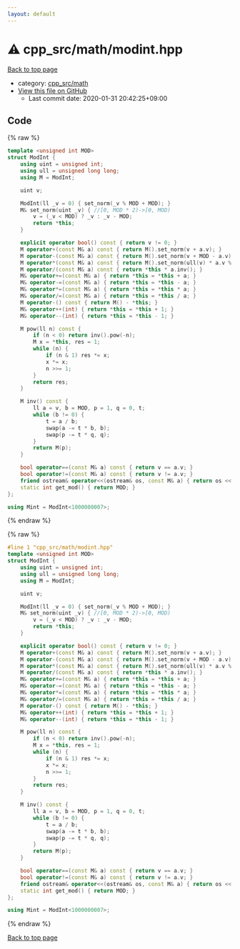 ```yaml
---
layout: default
---
```


<!-- mathjax config similar to math.stackexchange -->
<script type="text/javascript" async
  src="https://cdnjs.cloudflare.com/ajax/libs/mathjax/2.7.5/MathJax.js?config=TeX-MML-AM_CHTML">
</script>
<script type="text/x-mathjax-config">
  MathJax.Hub.Config({
    TeX: { equationNumbers: { autoNumber: "AMS" }},
    tex2jax: {
      inlineMath: [ ['$','$'] ],
      processEscapes: true
    },
    "HTML-CSS": { matchFontHeight: false },
    displayAlign: "left",
    displayIndent: "2em"
  });
</script>

<script type="text/javascript" src="https://cdnjs.cloudflare.com/ajax/libs/jquery/3.4.1/jquery.min.js"></script>
<script src="https://cdn.jsdelivr.net/npm/jquery-balloon-js@1.1.2/jquery.balloon.min.js" integrity="sha256-ZEYs9VrgAeNuPvs15E39OsyOJaIkXEEt10fzxJ20+2I=" crossorigin="anonymous"></script>
<script type="text/javascript" src="../../../assets/js/copy-button.js"></script>
<link rel="stylesheet" href="../../../assets/css/copy-button.css" />


# :warning: cpp_src/math/modint.hpp

<a href="../../../index.html">Back to top page</a>

* category: <a href="../../../index.html#7f80e2498998e03897cbfac19f068c09">cpp_src/math</a>
* <a href="{{ site.github.repository_url }}/blob/master/cpp_src/math/modint.hpp">View this file on GitHub</a>
    - Last commit date: 2020-01-31 20:42:25+09:00




## Code

<a id="unbundled"></a>
{% raw %}
```cpp
template <unsigned int MOD>
struct ModInt {
	using uint = unsigned int;
	using ull = unsigned long long;
	using M = ModInt;

	uint v;

	ModInt(ll _v = 0) { set_norm(_v % MOD + MOD); }
	M& set_norm(uint _v) { //[0, MOD * 2)->[0, MOD)
		v = (_v < MOD) ? _v : _v - MOD;
		return *this;
	}

	explicit operator bool() const { return v != 0; }
	M operator+(const M& a) const { return M().set_norm(v + a.v); }
	M operator-(const M& a) const { return M().set_norm(v + MOD - a.v); }
	M operator*(const M& a) const { return M().set_norm(ull(v) * a.v % MOD); }
	M operator/(const M& a) const { return *this * a.inv(); }
	M& operator+=(const M& a) { return *this = *this + a; }
	M& operator-=(const M& a) { return *this = *this - a; }
	M& operator*=(const M& a) { return *this = *this * a; }
	M& operator/=(const M& a) { return *this = *this / a; }
	M operator-() const { return M() - *this; }
	M& operator++(int) { return *this = *this + 1; }
	M& operator--(int) { return *this = *this - 1; }

	M pow(ll n) const {
		if (n < 0) return inv().pow(-n);
		M x = *this, res = 1;
		while (n) {
			if (n & 1) res *= x;
			x *= x;
			n >>= 1;
		}
		return res;
	}

	M inv() const {
		ll a = v, b = MOD, p = 1, q = 0, t;
		while (b != 0) {
			t = a / b;
			swap(a -= t * b, b);
			swap(p -= t * q, q);
		}
		return M(p);
	}

	bool operator==(const M& a) const { return v == a.v; }
	bool operator!=(const M& a) const { return v != a.v; }
	friend ostream& operator<<(ostream& os, const M& a) { return os << a.v; }
	static int get_mod() { return MOD; }	
};

using Mint = ModInt<1000000007>;
```
{% endraw %}

<a id="bundled"></a>
{% raw %}
```cpp
#line 1 "cpp_src/math/modint.hpp"
template <unsigned int MOD>
struct ModInt {
	using uint = unsigned int;
	using ull = unsigned long long;
	using M = ModInt;

	uint v;

	ModInt(ll _v = 0) { set_norm(_v % MOD + MOD); }
	M& set_norm(uint _v) { //[0, MOD * 2)->[0, MOD)
		v = (_v < MOD) ? _v : _v - MOD;
		return *this;
	}

	explicit operator bool() const { return v != 0; }
	M operator+(const M& a) const { return M().set_norm(v + a.v); }
	M operator-(const M& a) const { return M().set_norm(v + MOD - a.v); }
	M operator*(const M& a) const { return M().set_norm(ull(v) * a.v % MOD); }
	M operator/(const M& a) const { return *this * a.inv(); }
	M& operator+=(const M& a) { return *this = *this + a; }
	M& operator-=(const M& a) { return *this = *this - a; }
	M& operator*=(const M& a) { return *this = *this * a; }
	M& operator/=(const M& a) { return *this = *this / a; }
	M operator-() const { return M() - *this; }
	M& operator++(int) { return *this = *this + 1; }
	M& operator--(int) { return *this = *this - 1; }

	M pow(ll n) const {
		if (n < 0) return inv().pow(-n);
		M x = *this, res = 1;
		while (n) {
			if (n & 1) res *= x;
			x *= x;
			n >>= 1;
		}
		return res;
	}

	M inv() const {
		ll a = v, b = MOD, p = 1, q = 0, t;
		while (b != 0) {
			t = a / b;
			swap(a -= t * b, b);
			swap(p -= t * q, q);
		}
		return M(p);
	}

	bool operator==(const M& a) const { return v == a.v; }
	bool operator!=(const M& a) const { return v != a.v; }
	friend ostream& operator<<(ostream& os, const M& a) { return os << a.v; }
	static int get_mod() { return MOD; }	
};

using Mint = ModInt<1000000007>;

```
{% endraw %}

<a href="../../../index.html">Back to top page</a>

